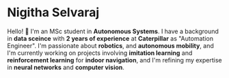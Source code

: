 # Nigitha Selvaraj 
Hello! 👋 I'm an MSc student in **Autonomous Systems**. I have a background in **data sceince**  with **2 years of experience** at **Caterpillar** as "Automation Engineer". I'm passionate about **robotics**, and **autonomous mobility**, and I'm currently working on projects involving **imitation learning** and **reinforcement learning** for **indoor navigation**, and I'm refining my expertise in **neural networks** and **computer vision**.
